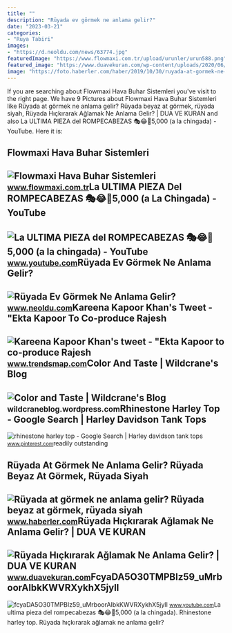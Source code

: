 ```yaml
---
title: ""
description: "Rüyada ev görmek ne anlama gelir?"
date: "2023-03-21"
categories:
- "Ruya Tabiri"
images:
- "https://d.neoldu.com/news/63774.jpg"
featuredImage: "https://www.flowmaxi.com.tr/upload/urunler/urun588.png"
featured_image: "https://www.duavekuran.com/wp-content/uploads/2020/06/Ruyada-Hickirarak-Aglamak-Ne-Anlama-Gelir.jpg"
image: "https://foto.haberler.com/haber/2019/10/30/ruyada-at-gormek-ne-anlama-gelir-12566959_7097_m.jpg"
---
```


If you are searching about Flowmaxi Hava Buhar Sistemleri you've visit to the right page. We have 9 Pictures about Flowmaxi Hava Buhar Sistemleri like Rüyada at görmek ne anlama gelir? Rüyada beyaz at görmek, rüyada siyah, Rüyada Hıçkırarak Ağlamak Ne Anlama Gelir? | DUA VE KURAN and also La ULTIMA PIEZA del ROMPECABEZAS 🎭😂🧘5,000 (a la chingada) - YouTube. Here it is:

Flowmaxi Hava Buhar Sistemleri
------------------------------

 ![Flowmaxi Hava Buhar Sistemleri](https://www.flowmaxi.com.tr/upload/urunler/urun588.png) <small>www.flowmaxi.com.tr</small>La ULTIMA PIEZA Del ROMPECABEZAS 🎭😂🧘5,000 (a La Chingada) - YouTube
-------------------------------------------------------------------

 ![La ULTIMA PIEZA del ROMPECABEZAS 🎭😂🧘5,000 (a la chingada) - YouTube](https://i.ytimg.com/vi/KdZ3OosEZ6s/hq2.jpg?sqp=-oaymwEoCOADEOgC8quKqQMcGADwAQH4Ad4EgAK4CIoCDAgAEAEYZSBMKGMwDw==&rs=AOn4CLCfzFvJaPoNerKMbSKycXF-fCyaDA) <small>www.youtube.com</small>Rüyada Ev Görmek Ne Anlama Gelir?
---------------------------------

 ![Rüyada Ev Görmek Ne Anlama Gelir?](https://d.neoldu.com/news/63774.jpg) <small>www.neoldu.com</small>Kareena Kapoor Khan's Tweet - "Ekta Kapoor To Co-produce Rajesh
---------------------------------------------------------------

 ![Kareena Kapoor Khan's tweet - "Ekta Kapoor to co-produce Rajesh](https://pbs.twimg.com/media/Fcyada8X0AANSFu.jpg) <small>www.trendsmap.com</small>Color And Taste | Wildcrane's Blog
----------------------------------

 ![Color and Taste | Wildcrane's Blog](https://wildcraneblog.files.wordpress.com/2011/03/img_4755s.jpg?w=510&h=340) <small>wildcraneblog.wordpress.com</small>Rhinestone Harley Top - Google Search | Harley Davidson Tank Tops
-----------------------------------------------------------------

 ![rhinestone harley top - Google Search | Harley davidson tank tops](https://i.pinimg.com/originals/58/28/e4/5828e41a3e73a55e0df4875f13b79daf.png) <small>www.pinterest.com</small>readily outstanding

Rüyada At Görmek Ne Anlama Gelir? Rüyada Beyaz At Görmek, Rüyada Siyah
----------------------------------------------------------------------

 ![Rüyada at görmek ne anlama gelir? Rüyada beyaz at görmek, rüyada siyah](https://foto.haberler.com/haber/2019/10/30/ruyada-at-gormek-ne-anlama-gelir-12566959_7097_m.jpg) <small>www.haberler.com</small>Rüyada Hıçkırarak Ağlamak Ne Anlama Gelir? | DUA VE KURAN
---------------------------------------------------------

 ![Rüyada Hıçkırarak Ağlamak Ne Anlama Gelir? | DUA VE KURAN](https://www.duavekuran.com/wp-content/uploads/2020/06/Ruyada-Hickirarak-Aglamak-Ne-Anlama-Gelir.jpg) <small>www.duavekuran.com</small>FcyaDA5O30TMPBIz59\_uMrboorAIbkKWVRXykhX5jylI
---------------------------------------------

 ![fcyaDA5O30TMPBIz59_uMrboorAIbkKWVRXykhX5jylI](https://yt3.googleusercontent.com/fcyaDA5O30TMPBIz59_uMrboorAIbkKWVRXykhX5jylI_mHsQMtKYRKrSU6WFKQalZc67BxTzAc=s900-c-k-c0x00ffffff-no-rj) <small>www.youtube.com</small>La ultima pieza del rompecabezas 🎭😂🧘5,000 (a la chingada). Rhinestone harley top. Rüyada hıçkırarak ağlamak ne anlama gelir?
